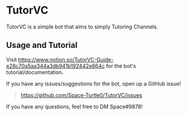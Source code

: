 # TutorVC

TutorVC is a simple bot that aims to simply Tutoring Channels.

## Usage and Tutorial

Visit https://www.notion.so/TutorVC-Guide-e28c70a5aa344a3db941b192442e664c for the bot's tutorial/documentation.

If you have any issues/suggestions for the bot, open up a GitHub issue!
> https://github.com/Space-Turtle0/TutorVC/issues

If you have any questions, feel free to DM Space#9878!
